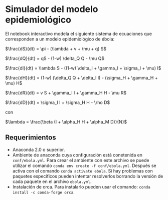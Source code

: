 # Simulador del modelo epidemiológico

El notebook interactivo modela el siguiente sistema de ecuaciones que corresponden a un modelo epidemiológico de ébola:

$\frac{dS}{dt} = \pi - (\lambda + v + \mu + q) S$

$\frac{dQ}{dt} = qS - (1-w) \delta_Q Q - \mu Q$

$\frac{dI}{dt} = \lambda S - ((1-w) \delta_I + \gamma_I + \sigma_I + \mu) I$

$\frac{dH}{dt} = (1-w) (\delta_Q Q + \delta_I I) - (\sigma_H + \gamma_H + \mu) H$

$\frac{dR}{dt} = v S + \gamma_I I + \gamma_H H - \mu R$

$\frac{dD}{dt} = \sigma_I I + \sigma_H H - \rho D$

con

$\lambda = \frac{\beta (I + \alpha_H H + \alpha_M D)}{N}$


## Requerimientos

- Anaconda 2.0 o superior.
- Ambiente de anaconda cuya configuración está conetenida en `conf/ebola.yml`. Para crear el ambiente con este archivo se puede utilizar el comando `conda env create -f conf/ebola.yml`. Después se activa con el comando `conda activate ebola`. Si hay problemas con paquetes específicos pueden intentar resolverlos borrando la versión de cada paquete en el archivo `ebola.yml`.
- Instalación de orca. Para instalarlo pueden usar el comando: `conda install -c conda-forge orca`.

